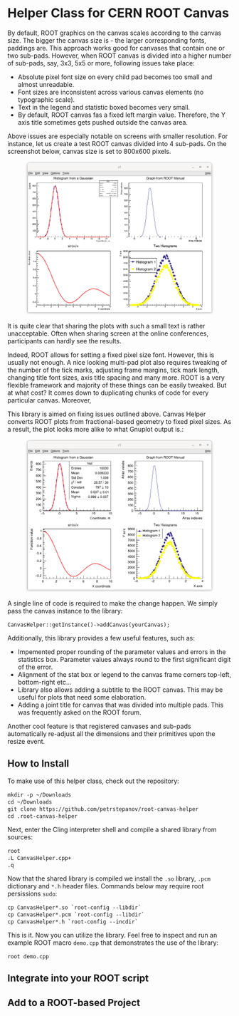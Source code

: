 Helper Class for CERN ROOT Canvas
=================================

By default, ROOT graphics on the canvas scales according to the canvas size. The bigger the canvas size is - the larger corresponding fonts, paddings are. This approach works good for canvases that contain one or two sub-pads. However, when ROOT canvas is divided into a higher number of sub-pads, say, 3x3, 5x5 or more, following issues take place:

* Absolute pixel font size on every child pad becomes too small and almost unreadable.
* Font sizes are inconsistent across various canvas elements (no typographic scale).
* Text in the legend and statistic boxed becomes very small.
* By default, ROOT canvas fas a fixed left margin value. Therefore, the Y axis title sometimes gets pushed outside the canvas area.

Above issues are especially notable on screens with smaller resolution. For instance, let us create a test ROOT canvas divided into 4 sub-pads. On the screenshot below, canvas size is set to 800x600 pixels. 

<figure>
  <img src="https://raw.githubusercontent.com/petrstepanov/root-canvas-helper/main/resources/canvas-default.png" alt="Standard ROOT canvas with multiple sub pads" />
</figure>

It is quite clear that sharing the plots with such a small text is rather unacceptable. Often when sharing screen at the online conferences, participants can hardly see the results.

Indeed, ROOT allows for setting a fixed pixel size font. However, this is usually not enough. A nice looking multi-pad plot also requires tweaking of the number of the tick marks, adjusting frame margins, tick mark length, changing title font sizes, axis title spacing and many more. ROOT is a very flexible framework and majority of these things can be easily tweaked. But at what cost? It comes down to duplicating chunks of code for every particular canvas. Moreover, 

This library is aimed on fixing issues outlined above. Canvas Helper converts ROOT plots from fractional-based geometry to fixed pixel sizes. As a result, the plot looks more alike to what Gnuplot output is.:

<figure>
  <img src="https://raw.githubusercontent.com/petrstepanov/root-canvas-helper/main/resources/canvas-processed.png" alt="ROOT canvas processed with CanvasHelper" />
</figure>

A single line of code is required to make the change happen. We simply pass the canvas instance to the library:
```
CanvasHelper::getInstance()->addCanvas(yourCanvas);
```

Additionally, this library provides a few useful features, such as:
* Impemented proper rounding of the parameter values and errors in the statistics box. Parameter values always round to the first significant digit of the error.
* Alignment of the stat box or legend to the canvas frame corners top-left, bottom-right etc...
* Library also allows adding a subtitle to the ROOT canvas. This may be useful for plots that need some elaboration.
* Adding a joint title for canvas that was divided into multiple pads. This was frequently asked on the ROOT forum.

Another cool feature is that registered canvases and sub-pads automatically re-adjust all the dimensions and their primitives upon the resize event.

How to Install
--------------

To make use of this helper class, check out the repository:
```
mkdir -p ~/Downloads
cd ~/Downloads
git clone https://github.com/petrstepanov/root-canvas-helper
cd .root-canvas-helper
```

Next, enter the Cling interpreter shell and compile a shared library from sources:
```
root
.L CanvasHelper.cpp+
.q
```

Now that the shared library is compiled we install the `.so` library, `.pcm` dictionary and `*.h` header files. Commands below may require root persissions `sudo`:
```
cp CanvasHelper*.so `root-config --libdir`
cp CanvasHelper*.pcm `root-config --libdir`
cp CanvasHelper*.h `root-config --incdir`
```

This is it. Now you can utilize the library. Feel free to inspect and run an example ROOT macro `demo.cpp` that demonstrates the use of the library:
```
root demo.cpp
```

Integrate into your ROOT script
-------------------------------


Add to a ROOT-based Project
---------------------------


